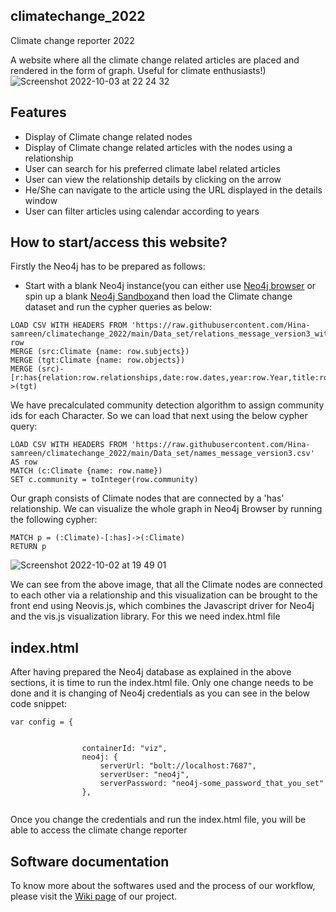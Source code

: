 ## climatechange_2022
Climate change reporter 2022

A website where all the climate change related articles are placed and rendered in the form of graph. Useful for climate enthusiasts!)
![Screenshot 2022-10-03 at 22 24 32](https://user-images.githubusercontent.com/66202956/193675164-b485771c-9922-49a4-ac7a-d5681be372c5.png)

## Features
- Display of Climate change related nodes
- Display of Climate change related articles with the nodes using a relationship
- User can search for his preferred climate label related articles
- User can view the relationship details by clicking on the arrow
- He/She can navigate to the article using the URL displayed in the details window
- User can filter articles using calendar according to years

## How to start/access this website?
Firstly the Neo4j has to be prepared as follows:
- Start with a blank Neo4j instance(you can either use [Neo4j browser](https://neo4j.com/docs/operations-manual/current/installation/neo4j-browser/#:~:text=Neo4j%20Browser%20is%20a%20tool,Neo4j%20Server%20and%20Neo4j%20Desktop.) or spin up a blank [Neo4j Sandbox](https://neo4j.com/sandbox/)and then load the Climate change dataset and run the cypher queries as below:

```
LOAD CSV WITH HEADERS FROM 'https://raw.githubusercontent.com/Hina-samreen/climatechange_2022/main/Data_set/relations_message_version3_withyear.csv'AS row  
MERGE (src:Climate {name: row.subjects})  
MERGE (tgt:Climate {name: row.objects})  
MERGE (src)-[r:has{relation:row.relationships,date:row.dates,year:row.Year,title:row.titles}]->(tgt) 

```

We have precalculated community detection algorithm to assign community ids for each Character. So we can load that next using the below cypher query:

```
LOAD CSV WITH HEADERS FROM 'https://raw.githubusercontent.com/Hina-samreen/climatechange_2022/main/Data_set/names_message_version3.csv' AS row  
MATCH (c:Climate {name: row.name})  
SET c.community = toInteger(row.community) 

```
Our graph consists of Climate nodes that are connected by a 'has' relationship. We can visualize the whole graph in Neo4j Browser by running the following cypher:
```
MATCH p = (:Climate)-[:has]->(:Climate)
RETURN p
```
![Screenshot 2022-10-02 at 19 49 01](https://user-images.githubusercontent.com/66202956/193468473-cfdfb56e-f6c1-4a3b-b5d8-da95a207e391.png)

We can see from the above image, that all the Climate nodes are connected to each other via a relationship and this visualization can be brought to the front end using Neovis.js, which combines the Javascript driver for Neo4j and the vis.js visualization library. For this we need index.html file

## index.html
After having prepared the Neo4j database as explained in the above sections, it is time to run the index.html file. Only one change needs to be done and it is changing of Neo4j credentials as you can see in the below code snippet:

```
var config = {


				containerId: "viz",
				neo4j: {
					serverUrl: "bolt://localhost:7687",
					serverUser: "neo4j",
					serverPassword: "neo4j-some_password_that_you_set"
				},
				
 ```
 Once you change the credentials and run the index.html file, you will be able to access the climate change reporter

## Software documentation
To know more about the softwares used and the process of our workflow, please visit the [Wiki page](https://github.com/Hina-samreen/climatechange_2022/wiki) of our project.
